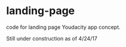 # landing-page
code for landing page Youdacity app concept.

Still under construction as of 4/24/17
